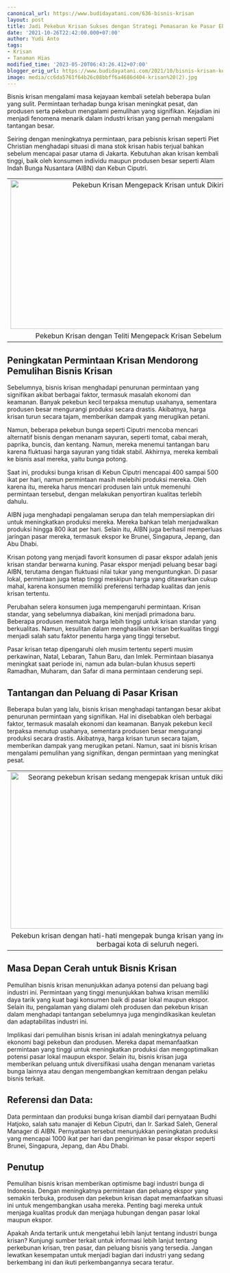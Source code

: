 ```yaml
---
canonical_url: https://www.budidayatani.com/636-bisnis-krisan
layout: post
title: Jadi Pekebun Krisan Sukses dengan Strategi Pemasaran ke Pasar Ekspor yang Terbuka!
date: '2021-10-26T22:42:00.000+07:00'
author: Yudi Anto
tags:
- Krisan
- Tanaman Hias
modified_time: '2023-05-20T06:43:26.412+07:00'
blogger_orig_url: https://www.budidayatani.com/2021/10/bisnis-krisan-kembali-bersinar.html
image: media/cc6da5761f64b26c08bbff6a4686d404-krisan%20(2).jpg
---
```

<p>Bisnis krisan mengalami masa kejayaan kembali setelah beberapa bulan yang sulit. Permintaan terhadap bunga krisan meningkat pesat, dan produsen serta pekebun mengalami pemulihan yang signifikan. Kejadian ini menjadi fenomena menarik dalam industri krisan yang pernah mengalami tantangan besar.</p><p>Seiring dengan meningkatnya permintaan, para pebisnis krisan seperti Piet Christian menghadapi situasi di mana stok krisan habis terjual bahkan sebelum mencapai pasar utama di Jakarta. Kebutuhan akan krisan kembali tinggi, baik oleh konsumen individu maupun produsen besar seperti Alam Indah Bunga Nusantara (AIBN) dan Kebun Ciputri.</p><table align="center" cellpadding="0" cellspacing="0" class="tr-caption-container" style="margin-left: auto; margin-right: auto;"><tbody><tr><td style="text-align: center;"><a href="https://blogger.googleusercontent.com/img/b/R29vZ2xl/AVvXsEgtQ8daDTu_RrG3R0IpVyB6gwp-6CqHYsjnONThjgKjjhrEoaohEZoPBGpkza35JzAdCVi_AogwATBMDe1Y31PAOGo8_ufxX-q7OUwKU5-n8QvzleApTonEZtC3rgBRXXdcgauNGkgs2U65prE1F7zGt8GlBkgjNQAS5yzLCPpyIYbrRQJfc9fLNHkraA/s2213/krisan%20(2).jpg" imageanchor="1" style="margin-left: auto; margin-right: auto;"><img alt="Pekebun Krisan Mengepack Krisan untuk Dikirim" border="0" data-original-height="1200" data-original-width="2213" height="348" src="https://blogger.googleusercontent.com/img/b/R29vZ2xl/AVvXsEgtQ8daDTu_RrG3R0IpVyB6gwp-6CqHYsjnONThjgKjjhrEoaohEZoPBGpkza35JzAdCVi_AogwATBMDe1Y31PAOGo8_ufxX-q7OUwKU5-n8QvzleApTonEZtC3rgBRXXdcgauNGkgs2U65prE1F7zGt8GlBkgjNQAS5yzLCPpyIYbrRQJfc9fLNHkraA/w640-h348/krisan%20(2).jpg" title="Mengemas Krisan: Persiapan Pengiriman dari Pekebun Krisan" width="640" /></a></td></tr><tr><td class="tr-caption" style="text-align: center;">Pekebun Krisan dengan Teliti Mengepack Krisan Sebelum Pengiriman</td></tr></tbody></table><h2>Peningkatan Permintaan Krisan Mendorong Pemulihan Bisnis Krisan</h2><p>Sebelumnya, bisnis krisan menghadapi penurunan permintaan yang signifikan akibat berbagai faktor, termasuk masalah ekonomi dan keamanan. Banyak pekebun kecil terpaksa menutup usahanya, sementara produsen besar mengurangi produksi secara drastis. Akibatnya, harga krisan turun secara tajam, memberikan dampak yang merugikan petani.</p><p>Namun, beberapa pekebun bunga seperti Ciputri mencoba mencari alternatif bisnis dengan menanam sayuran, seperti tomat, cabai merah, paprika, buncis, dan kentang. Namun, mereka menemui tantangan baru karena fluktuasi harga sayuran yang tidak stabil. Akhirnya, mereka kembali ke bisnis asal mereka, yaitu bunga potong.</p><p>Saat ini, produksi bunga krisan di Kebun Ciputri mencapai 400 sampai 500 ikat per hari, namun permintaan masih melebihi produksi mereka. Oleh karena itu, mereka harus mencari produsen lain untuk memenuhi permintaan tersebut, dengan melakukan penyortiran kualitas terlebih dahulu.</p><p>AIBN juga menghadapi pengalaman serupa dan telah mempersiapkan diri untuk meningkatkan produksi mereka. Mereka bahkan telah menjadwalkan produksi hingga 800 ikat per hari. Selain itu, AIBN juga berhasil memperluas jaringan pasar mereka, termasuk ekspor ke Brunei, Singapura, Jepang, dan Abu Dhabi.</p><p>Krisan potong yang menjadi favorit konsumen di pasar ekspor adalah jenis krisan standar berwarna kuning. Pasar ekspor menjadi peluang besar bagi AIBN, terutama dengan fluktuasi nilai tukar yang menguntungkan. Di pasar lokal, permintaan juga tetap tinggi meskipun harga yang ditawarkan cukup mahal, karena konsumen memiliki preferensi terhadap kualitas dan jenis krisan tertentu.</p><p>Perubahan selera konsumen juga mempengaruhi permintaan. Krisan standar, yang sebelumnya diabaikan, kini menjadi primadona baru. Beberapa produsen mematok harga lebih tinggi untuk krisan standar yang berkualitas. Namun, kesulitan dalam menghasilkan krisan berkualitas tinggi menjadi salah satu faktor penentu harga yang tinggi tersebut.</p><p>Pasar krisan tetap dipengaruhi oleh musim tertentu seperti musim perkawinan, Natal, Lebaran, Tahun Baru, dan Imlek. Permintaan biasanya meningkat saat periode ini, namun ada bulan-bulan khusus seperti Ramadhan, Muharam, dan Safar di mana permintaan cenderung sepi.</p><h2>Tantangan dan Peluang di Pasar Krisan</h2><p>Beberapa bulan yang lalu, bisnis krisan menghadapi tantangan besar akibat penurunan permintaan yang signifikan. Hal ini disebabkan oleh berbagai faktor, termasuk masalah ekonomi dan keamanan. Banyak pekebun kecil terpaksa menutup usahanya, sementara produsen besar mengurangi produksi secara drastis. Akibatnya, harga krisan turun secara tajam, memberikan dampak yang merugikan petani. Namun, saat ini bisnis krisan mengalami pemulihan yang signifikan, dengan permintaan yang meningkat pesat.</p><table align="center" cellpadding="0" cellspacing="0" class="tr-caption-container" style="margin-left: auto; margin-right: auto;"><tbody><tr><td style="text-align: center;"><a href="https://blogger.googleusercontent.com/img/b/R29vZ2xl/AVvXsEgJwr0BVt26XJMmAoG0OsjA0RaXjwfMbpO_lwlQ6gygnNQHD4fLQTKH4_iWag-ufraiTTYU9ljP24PfhlWZ9Vax9sE68vefHm6RpgkTcChunZyu5DbmXK2nGxAkrIFxXQ3zUDeVIBqURvUjmYAIpqBiv6Nu04bniEtMeiJ_9fq93KveP_GLBOesPrXhxQ/s2101/krisan.jpg" imageanchor="1" style="margin-left: auto; margin-right: auto;"><img alt="Seorang pekebun krisan sedang mengepak krisan untuk dikirim ke luar kota." border="0" data-original-height="1200" data-original-width="2101" height="366" src="https://blogger.googleusercontent.com/img/b/R29vZ2xl/AVvXsEgJwr0BVt26XJMmAoG0OsjA0RaXjwfMbpO_lwlQ6gygnNQHD4fLQTKH4_iWag-ufraiTTYU9ljP24PfhlWZ9Vax9sE68vefHm6RpgkTcChunZyu5DbmXK2nGxAkrIFxXQ3zUDeVIBqURvUjmYAIpqBiv6Nu04bniEtMeiJ_9fq93KveP_GLBOesPrXhxQ/w640-h366/krisan.jpg" title="Mengepak Krisan untuk Pengiriman: Pekebun Krisan Siap Mengirimkan Bunga Berkualitas Tinggi ke Seluruh Kota" width="640" /></a></td></tr><tr><td class="tr-caption" style="text-align: center;">Pekebun krisan dengan hati-hati mengepak bunga krisan yang indah, siap dikirim ke berbagai kota di seluruh negeri.</td></tr></tbody></table><h2>Masa Depan Cerah untuk Bisnis Krisan</h2><p>Pemulihan bisnis krisan menunjukkan adanya potensi dan peluang bagi industri ini. Permintaan yang tinggi menunjukkan bahwa krisan memiliki daya tarik yang kuat bagi konsumen baik di pasar lokal maupun ekspor. Selain itu, pengalaman yang dialami oleh produsen dan pekebun krisan dalam menghadapi tantangan sebelumnya juga mengindikasikan keuletan dan adaptabilitas industri ini.</p><p>Implikasi dari pemulihan bisnis krisan ini adalah meningkatnya peluang ekonomi bagi pekebun dan produsen. Mereka dapat memanfaatkan permintaan yang tinggi untuk meningkatkan produksi dan mengoptimalkan potensi pasar lokal maupun ekspor. Selain itu, bisnis krisan juga memberikan peluang untuk diversifikasi usaha dengan menanam varietas bunga lainnya atau dengan mengembangkan kemitraan dengan pelaku bisnis terkait.</p><h2>Referensi dan Data:</h2><p>Data permintaan dan produksi bunga krisan diambil dari pernyataan Budhi Hatjoko, salah satu manajer di Kebun Ciputri, dan Ir. Sarkad Saleh, General Manager di AIBN. Pernyataan tersebut menunjukkan peningkatan produksi yang mencapai 1000 ikat per hari dan pengiriman ke pasar ekspor seperti Brunei, Singapura, Jepang, dan Abu Dhabi.</p><h2>Penutup</h2><p>Pemulihan bisnis krisan memberikan optimisme bagi industri bunga di Indonesia. Dengan meningkatnya permintaan dan peluang ekspor yang semakin terbuka, produsen dan pekebun krisan dapat memanfaatkan situasi ini untuk mengembangkan usaha mereka. Penting bagi mereka untuk menjaga kualitas produk dan menjaga hubungan dengan pasar lokal maupun ekspor.</p><p>Apakah Anda tertarik untuk mengetahui lebih lanjut tentang industri bunga krisan? Kunjungi sumber terkait untuk informasi lebih lanjut tentang perkebunan krisan, tren pasar, dan peluang bisnis yang tersedia. Jangan lewatkan kesempatan untuk menjadi bagian dari industri yang sedang berkembang ini dan ikuti perkembangannya secara teratur.</p>
